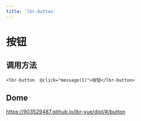 ```yaml
---
title: 'lbr-button'
---
```

# 按钮


## 调用方法
```vue
<lbr-button  @click="message(1)">按钮</lbr-button>

```
## Dome
https://903529487.github.io/lbr-vue/dist/#/button

